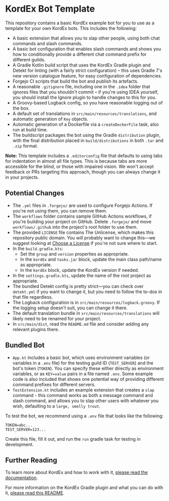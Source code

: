 # KordEx Bot Template

This repository contains a basic KordEx example bot for you to use as a template for your own KordEx bots. This
includes the following:

- A basic extension that allows you to slap other people, using both chat commands and slash commands.
- A basic bot configuration that enables slash commands and shows you how to conditionally provide a different
  chat command prefix for different guilds.
- A Gradle Kotlin build script that uses the KordEx Gradle plugin and Detekt for linting (with a
  fairly strict configuration) – this uses Gradle 7's new version catalogue feature, for easy configuration of
  dependencies.
- Forgejo CI scripts that build the bot and publish its artefacts.
- A reasonable `.gitignore` file, including one in the `.idea` folder that ignores files that you shouldn't commit –
  if you're using IDEA yourself, you should install the Ignore plugin to handle changes to this for you.
- A Groovy-based Logback config, so you have reasonable logging out of the box.
- A default set of translations in `src/main/resources/translations`, and automatic generation of `Key` objects.
- Automatic generation of a Dockerfile via a `createDockerFile` task, also run at build time.
- The buildscript packages the bot using the Gradle `distribution` plugin, with the final distribution placed in
  `build/distributions` in both `.tar` and `.zip` format.

**Note:** This template includes a `.editorconfig` file that defaults to using tabs for indentation in almost all file
types. This is because tabs are more accessible for the blind, or those with impaired vision. We won't accept
feedback or PRs targeting this approach, though you can always change it in your projects.

## Potential Changes

- The `.yml` files in `.forgejo/` are used to configure Forgejo Actions.
  If you're not using them, you can remove them.
- The `workflows` folder contains sample GitHub Actions workflows, if you're building your project on GitHub.
  Delete `.forgejo/` and move `workflows/.github` into the project's root folder to use them.
- The provided `LICENSE` file contains The Unlicense, which makes this repository public domain. You will probably want
  to change this—we suggest looking at [Choose a License](https://choosealicense.com/) if you're not sure where to
  start.
- In the `build.gradle.kts`:
  - Set the `group` and `version` properties as appropriate.
  - In the `kordEx` and `tasks.jar` block, update the main class path/name as appropriate.
  - In the `kordEx` block, update the KordEx version if needed.
- In the `settings.gradle.kts`, update the name of the root project as appropriate.
- The bundled Detekt config is pretty strict—you can check over `detekt.yml` if you want to change it, but you need to
  follow the to-dos in that file regardless.
- The Logback configuration is in `src/main/resources/logback.groovy`. If the logging setup doesn't suit, you can change
  it there.
- The default translation bundle in `src/main/resources/translations` will likely need to be renamed for your project.
- In `src/main/dist`, read the `README.md` file and consider adding any relevant plugins there.

## Bundled Bot

- `App.kt` includes a basic bot, which uses environment variables (or variables in a `.env` file) for the testing guild
  ID (`TEST_SERVER`) and the bot's token (`TOKEN`). You can specify these either directly as environment variables, or
  as `KEY=value` pairs in a file named `.env`. Some example code is also included that shows one potential way of
  providing different command prefixes for different servers.
- `TestExtension.kt` includes an example extension that creates a `slap` command - this command works as both a
  message command and slash command, and allows you to slap other users with whatever you wish, defaulting to a
  `large, smelly trout`.

To test the bot, we recommend using a `.env` file that looks like the following:

```dotenv
TOKEN=abc...
TEST_SERVER=123...
```

Create this file, fill it out, and run the `run` gradle task for testing in development.

## Further Reading

To learn more about KordEx and how to work with it, [please read the documentation](https://docs.kordex.dev).

For more information on the KordEx Gradle plugin and what you can do with it,
[please read this README](https://github.com/Kord-Extensions/gradle-plugins#kordex-plugin).
